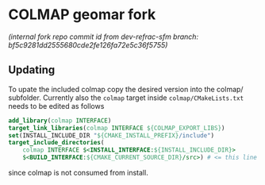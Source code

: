# COLMAP geomar fork
_(internal fork repo commit id from dev-refrac-sfm branch: bf5c9281dd2555680cde2fe126fa72e5c36f5755)_
## Updating
To upate the included colmap copy the desired version into the colmap/ subfolder.
Currently also the `colmap` target inside `colmap/CMakeLists.txt` needs to be edited as follows
```cmake
add_library(colmap INTERFACE)
target_link_libraries(colmap INTERFACE ${COLMAP_EXPORT_LIBS})
set(INSTALL_INCLUDE_DIR "${CMAKE_INSTALL_PREFIX}/include")
target_include_directories(
    colmap INTERFACE $<INSTALL_INTERFACE:${INSTALL_INCLUDE_DIR}>
    $<BUILD_INTERFACE:${CMAKE_CURRENT_SOURCE_DIR}/src>) # <= this line is added
```
since colmap is not consumed from install.